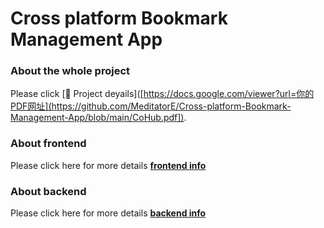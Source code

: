 # Cross platform Bookmark Management App
### About the whole project
Please click [📄 Project deyails]([https://docs.google.com/viewer?url=你的PDF网址](https://github.com/MeditatorE/Cross-platform-Bookmark-Management-App/blob/main/CoHub.pdf]).
### About frontend
Please click here for more details [**frontend info**](https://github.com/MeditatorE/Cross-platform-Bookmark-Management-App/tree/main/CPBM_frontend)

### About backend
Please click here for more details [**backend info**](https://github.com/MeditatorE/Cross-platform-Bookmark-Management-App/tree/main/CPBM_backend)
